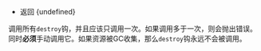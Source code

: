 
* 返回 {undefined}

调用所有`destroy`钩，并且应该只调用一次。如果调用多于一次，则会抛出错误。同时**必须**手动调用它。如果资源被GC收集，那么`destroy`钩永远不会被调用。
